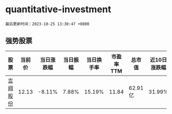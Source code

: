 # quantitative-investment

`最后更新时间：2023-10-25 13:30:47 +0800`

## 强势股票

|股票|当前价|当日涨跌幅|当日振幅|当日换手率|市盈率TTM|总市值|近10日涨跌幅|
|----|----|----|----|----|----|----|----|
|[吉翔股份](https://xueqiu.com/S/SH603399)|12.13|-8.11%|7.88%|15.19%|11.84|62.91亿|31.99%|
